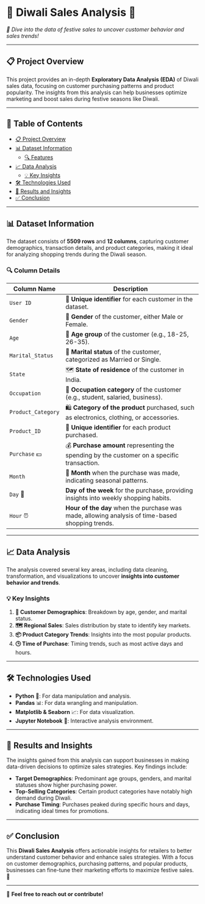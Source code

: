# 🎉 Diwali Sales Analysis 🎇

 
*🌟 Dive into the data of festive sales to uncover customer behavior and sales trends!*

---

## 📋 Project Overview

This project provides an in-depth **Exploratory Data Analysis (EDA)** of Diwali sales data, focusing on customer purchasing patterns and product popularity. The insights from this analysis can help businesses optimize marketing and boost sales during festive seasons like Diwali.

---

## 📑 Table of Contents

- [📋 Project Overview](#-project-overview)
- [📊 Dataset Information](#-dataset-information)
  - [🔍 Features](#-features)
- [📈 Data Analysis](#-data-analysis)
  - [💡 Key Insights](#-key-insights)
- [🛠️ Technologies Used](#-technologies-used)
- [🎯 Results and Insights](#-results-and-insights)
- [✅ Conclusion](#-conclusion)

---

## 📊 Dataset Information

The dataset consists of **5509 rows** and **12 columns**, capturing customer demographics, transaction details, and product categories, making it ideal for analyzing shopping trends during the Diwali season.

### 🔍 Column Details

| Column Name         | Description                                                                                         |
|---------------------|-----------------------------------------------------------------------------------------------------|
| `User ID`           | 🔢 **Unique identifier** for each customer in the dataset.                                          |
| `Gender`            | 🚻 **Gender** of the customer, either Male or Female.                                               |
| `Age`               | 🔢 **Age group** of the customer (e.g., 18-25, 26-35).                                              |
| `Marital_Status`    | 💍 **Marital status** of the customer, categorized as Married or Single.                            |
| `State`             | 🗺️ **State of residence** of the customer in India.                                                 |
| `Occupation`        | 👔 **Occupation category** of the customer (e.g., student, salaried, business).                    |
| `Product_Category`  | 🛍️ **Category of the product** purchased, such as electronics, clothing, or accessories.           |
| `Product_ID`        | 🔖 **Unique identifier** for each product purchased.                                                |
| `Purchase` 💵        | 💰 **Purchase amount** representing the spending by the customer on a specific transaction.        |
| `Month`             | 📆 **Month** when the purchase was made, indicating seasonal patterns.                             |
| `Day` 📅            | **Day of the week** for the purchase, providing insights into weekly shopping habits.              |
| `Hour` ⏰           | **Hour of the day** when the purchase was made, allowing analysis of time-based shopping trends.   |

---

## 📈 Data Analysis

The analysis covered several key areas, including data cleaning, transformation, and visualizations to uncover **insights into customer behavior and trends**.

### 💡 Key Insights

1. **👥 Customer Demographics**: Breakdown by age, gender, and marital status.
2. **🗺️ Regional Sales**: Sales distribution by state to identify key markets.
3. **📦 Product Category Trends**: Insights into the most popular products.
4. **🕒 Time of Purchase**: Timing trends, such as most active days and hours.

---

## 🛠️ Technologies Used

- **Python** 🐍: For data manipulation and analysis.
- **Pandas** 📊: For data wrangling and manipulation.
- **Matplotlib & Seaborn** 📈: For data visualization.
- **Jupyter Notebook** 📓: Interactive analysis environment.

---

## 🎯 Results and Insights

The insights gained from this analysis can support businesses in making data-driven decisions to optimize sales strategies. Key findings include:

- **Target Demographics**: Predominant age groups, genders, and marital statuses show higher purchasing power.
- **Top-Selling Categories**: Certain product categories have notably high demand during Diwali.
- **Purchase Timing**: Purchases peaked during specific hours and days, indicating ideal times for promotions.

---

## ✅ Conclusion

This **Diwali Sales Analysis** offers actionable insights for retailers to better understand customer behavior and enhance sales strategies. With a focus on customer demographics, purchasing patterns, and popular products, businesses can fine-tune their marketing efforts to maximize festive sales. 🎊

---

👋 **Feel free to reach out or contribute!**

